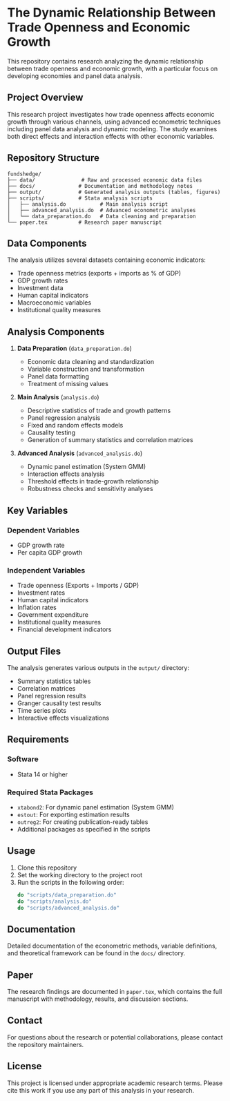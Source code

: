# The Dynamic Relationship Between Trade Openness and Economic Growth

This repository contains research analyzing the dynamic relationship between trade openness and economic growth, with a particular focus on developing economies and panel data analysis.

## Project Overview

This research project investigates how trade openness affects economic growth through various channels, using advanced econometric techniques including panel data analysis and dynamic modeling. The study examines both direct effects and interaction effects with other economic variables.

## Repository Structure

```
fundshedge/
├── data/               # Raw and processed economic data files
├── docs/              # Documentation and methodology notes
├── output/            # Generated analysis outputs (tables, figures)
├── scripts/           # Stata analysis scripts
│   ├── analysis.do           # Main analysis script
│   ├── advanced_analysis.do  # Advanced econometric analyses
│   └── data_preparation.do   # Data cleaning and preparation
└── paper.tex          # Research paper manuscript
```

## Data Components

The analysis utilizes several datasets containing economic indicators:
- Trade openness metrics (exports + imports as % of GDP)
- GDP growth rates
- Investment data
- Human capital indicators
- Macroeconomic variables
- Institutional quality measures

## Analysis Components

1. **Data Preparation** (`data_preparation.do`)
   - Economic data cleaning and standardization
   - Variable construction and transformation
   - Panel data formatting
   - Treatment of missing values

2. **Main Analysis** (`analysis.do`)
   - Descriptive statistics of trade and growth patterns
   - Panel regression analysis
   - Fixed and random effects models
   - Causality testing
   - Generation of summary statistics and correlation matrices

3. **Advanced Analysis** (`advanced_analysis.do`)
   - Dynamic panel estimation (System GMM)
   - Interaction effects analysis
   - Threshold effects in trade-growth relationship
   - Robustness checks and sensitivity analyses

## Key Variables

### Dependent Variables
- GDP growth rate
- Per capita GDP growth

### Independent Variables
- Trade openness (Exports + Imports / GDP)
- Investment rates
- Human capital indicators
- Inflation rates
- Government expenditure
- Institutional quality measures
- Financial development indicators

## Output Files

The analysis generates various outputs in the `output/` directory:
- Summary statistics tables
- Correlation matrices
- Panel regression results
- Granger causality test results
- Time series plots
- Interactive effects visualizations

## Requirements

### Software
- Stata 14 or higher

### Required Stata Packages
- `xtabond2`: For dynamic panel estimation (System GMM)
- `estout`: For exporting estimation results
- `outreg2`: For creating publication-ready tables
- Additional packages as specified in the scripts

## Usage

1. Clone this repository
2. Set the working directory to the project root
3. Run the scripts in the following order:
   ```stata
   do "scripts/data_preparation.do"
   do "scripts/analysis.do"
   do "scripts/advanced_analysis.do"
   ```

## Documentation

Detailed documentation of the econometric methods, variable definitions, and theoretical framework can be found in the `docs/` directory.

## Paper

The research findings are documented in `paper.tex`, which contains the full manuscript with methodology, results, and discussion sections.

## Contact

For questions about the research or potential collaborations, please contact the repository maintainers.

## License

This project is licensed under appropriate academic research terms. Please cite this work if you use any part of this analysis in your research.
